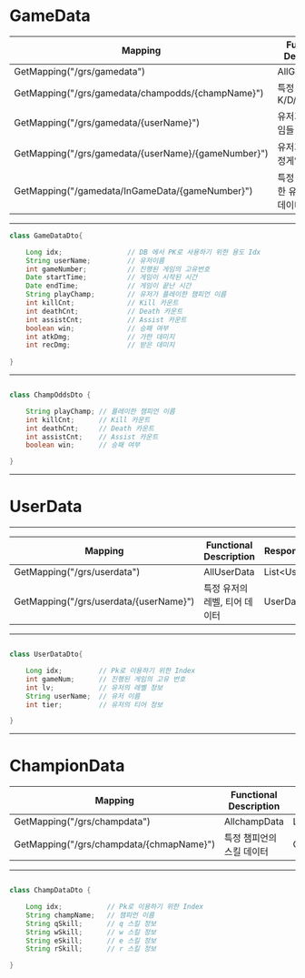 <h1>GameData</h1>

|Mapping|Functional Description|ResponseEntity<>|
|---|---|---|
|GetMapping("/grs/gamedata")|AllGameData|List\<GameDataDto>|
|GetMapping("/grs/gamedata/champodds/{champName}")|특정 챔피언  K/D/A/WinRate|List\<ChampOddDto>|
|GetMapping("/grs/gamedata/{userName}")|유저가 참여한 게임들|List\<GameDataDto>|
|GetMapping("/grs/gamedata/{userName}/{gameNumber}")|유저가 참여한 특정게임|List\<GameDataDto>|
|GetMapping("/gamedata/InGameData/{gameNumber}")|특정 게임에 참여한 유저들의 게임데이터|List\<GameDataDto>|

---

```java
class GameDataDto{

    Long idx;                // DB 에서 PK로 사용하기 위한 용도 Idx 
    String userName;         // 유저이름
    int gameNumber;          // 진행된 게임의 고유번호
    Date startTime;          // 게임이 시작된 시간
    Date endTime;            // 게임이 끝난 시간
    String playChamp;        // 유저가 플레이한 챔피언 이름
    int killCnt;             // Kill 카운트
    int deathCnt;            // Death 카운트
    int assistCnt;           // Assist 카운트
    boolean win;             // 승패 여부
    int atkDmg;              // 가한 데미지
    int recDmg;              // 받은 데미지
    
}

```


---
```java

class ChampOddsDto {

    String playChamp; // 플레이한 챔피언 이름
    int killCnt;      // Kill 카운트
    int deathCnt;     // Death 카운트
    int assistCnt;    // Assist 카운트
    boolean win;      // 승패 여부

}

```


---

 <H1>UserData</H1>

---

|Mapping|Functional Description|ResponseEntity<>|
|---|---|---|
|GetMapping("/grs/userdata")|AllUserData|List\<UserDataDto>|
|GetMapping("/grs/userdata/{userName}")|특정 유저의 레벨, 티어 데이터|UserDataDto|



---
```java

class UserDataDto{

    Long idx;         // Pk로 이용하기 위한 Index
    int gameNum;      // 진행된 게임의 고유 번호 
    int lv;           // 유저의 레벨 정보
    String userName;  // 유저 이름
    int tier;         // 유저의 티어 정보

}

```
___

<H1>ChampionData</h1>

|Mapping|Functional Description|ResponseEntity<>|
|---|---|---|
|GetMapping("/grs/champdata")|AllchampData|List\<ChampDataDto>|
|GetMapping("/grs/champdata/{chmapName}")|특정 챔피언의 스킬 데이터|ChampDataDto|

___

```java

class ChampDataDto {

    Long idx;           // Pk로 이용하기 위한 Index
    String champName;   // 챔피언 이름
    String qSkill;      // q 스킬 정보
    String wSkill;      // w 스킬 정보
    String eSkill;      // e 스킬 정보
    String rSkill;      // r 스킬 정보

}

```
